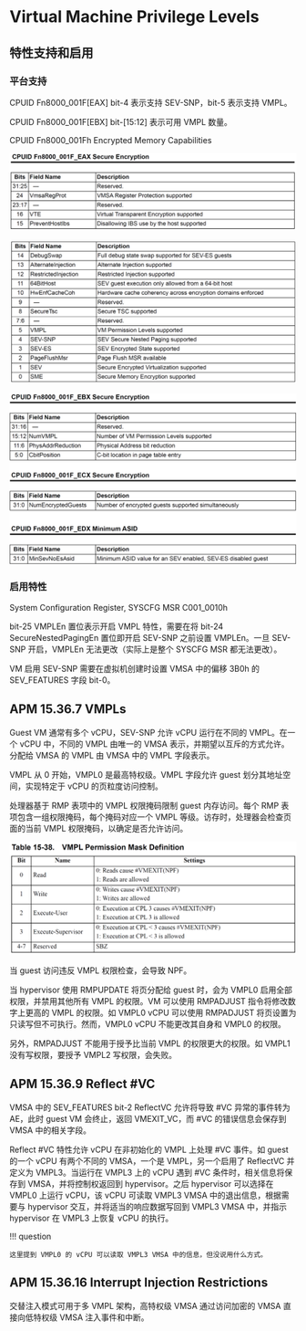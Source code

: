 # Virtual Machine Privilege Levels

## 特性支持和启用

### 平台支持

CPUID Fn8000_001F[EAX] bit-4 表示支持 SEV-SNP，bit-5 表示支持 VMPL。

CPUID Fn8000_001F[EBX] bit-[15:12] 表示可用 VMPL 数量。

CPUID Fn8000_001Fh Encrypted Memory Capabilities

![](images/vmpl.assets/image-20220620103620.png)

![](images/vmpl.assets/image-20220620103632.png)

![](images/vmpl.assets/image-20220620103652.png)

### 启用特性

System Configuration Register, SYSCFG MSR C001_0010h 

bit-25 VMPLEn 置位表示开启 VMPL 特性，需要在将 bit-24 SecureNestedPagingEn 置位即开启 SEV-SNP 之前设置 VMPLEn。一旦 SEV-SNP 开启，VMPLEn 无法更改（实际上是整个 SYSCFG MSR 都无法更改）。

VM 启用 SEV-SNP 需要在虚拟机创建时设置 VMSA 中的偏移 3B0h 的 SEV_FEATURES 字段 bit-0。

## APM 15.36.7 VMPLs

Guest VM 通常有多个 vCPU，SEV-SNP 允许 vCPU 运行在不同的 VMPL。在一个 vCPU 中，不同的 VMPL 由唯一的 VMSA 表示，并期望以互斥的方式允许。分配给 VMSA 的 VMPL 由 VMSA 中的 VMPL 字段表示。

VMPL 从 0 开始，VMPL0 是最高特权级。VMPL 字段允许 guest 划分其地址空间，实现特定于 vCPU 的页粒度访问控制。

处理器基于 RMP 表项中的 VMPL 权限掩码限制 guest 内存访问。每个 RMP 表项包含一组权限掩码，每个掩码对应一个 VMPL 等级。访存时，处理器会检查页面的当前 VMPL 权限掩码，以确定是否允许访问。

![](images/vmpl.assets/image-20220620095334.png)

当 guest 访问违反 VMPL 权限检查，会导致 NPF。

当 hypervisor 使用 RMPUPDATE 将页分配给 guest 时，会为 VMPL0 启用全部权限，并禁用其他所有 VMPL 的权限。VM 可以使用 RMPADJUST 指令将修改数字上更高的 VMPL 的权限。如 VMPL0 vCPU 可以使用 RMPADJUST 将页设置为只读写但不可执行。然而，VMPL0 vCPU 不能更改其自身和 VMPL0 的权限。

另外，RMPADJUST 不能用于授予比当前 VMPL 的权限更大的权限。如 VMPL1 没有写权限，要授予 VMPL2 写权限，会失败。

## APM 15.36.9 Reflect #VC

VMSA 中的 SEV_FEATURES bit-2 ReflectVC 允许将导致 #VC 异常的事件转为 AE，此时 guest VM 会终止，返回 VMEXIT_VC，而 #VC 的错误信息会保存到 VMSA 中的相关字段。

Reflect #VC 特性允许 vCPU 在非初始化的 VMPL 上处理 #VC 事件。如 guest 的一个 vCPU 有两个不同的 VMSA，一个是 VMPL，另一个启用了 ReflectVC 并定义为 VMPL3。当运行在 VMPL3 上的 vCPU 遇到 #VC 条件时，相关信息将保存到 VMSA，并将控制权返回到 hypervisor。之后 hypervisor 可以选择在 VMPL0 上运行 vCPU，该 vCPU 可读取 VMPL3 VMSA 中的退出信息，根据需要与 hypervisor 交互，并将适当的响应数据写回到 VMPL3 VMSA 中，并指示 hypervisor 在 VMPL3 上恢复 vCPU 的执行。

!!! question

    这里提到 VMPL0 的 vCPU 可以读取 VMPL3 VMSA 中的信息，但没说用什么方式。


## APM 15.36.16 Interrupt Injection Restrictions

交替注入模式可用于多 VMPL 架构，高特权级 VMSA 通过访问加密的 VMSA 直接向低特权级 VMSA 注入事件和中断。